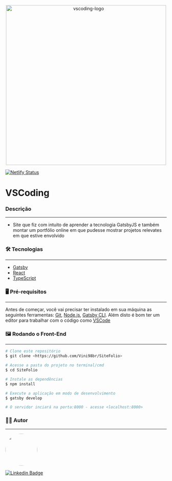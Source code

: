 <p align='center'>
  <img width="500" height="500" src='https://vscoding.com.br/static/main-c382b14fdd17008de94c1a5585b5f820.png' alt='vscoding-logo' />
</p>


[![Netlify Status](https://api.netlify.com/api/v1/badges/8656a29f-9e68-4f09-9781-369819a3fea7/deploy-status)](https://app.netlify.com/sites/vscoding/deploys)

# VSCoding

### Descrição
---
- Site que fiz com intuito de aprender a tecnologia GatsbyJS e também montar um portfólio online em que pudesse mostrar projetos relevates em que estive envolvido <br/>

### 🛠 Tecnologias
---
- [Gatsby](https://www.gatsbyjs.com/)
- [React](https://pt-br.reactjs.org/) 
- [TypeScript](https://www.typescriptlang.org/)

### 🖥 Pré-requisitos
---
Antes de começar, você vai precisar ter instalado em sua máquina as seguintes ferramentas:
[Git](https://git-scm.com), [Node.js](https://nodejs.org/en/), [Gatsby CLI](https://www.gatsbyjs.com/docs/quick-start/).
Além disto é bom ter um editor para trabalhar com o código como [VSCode](https://code.visualstudio.com/)

### 🖼 Rodando o Front-End 
---
```bash
# Clone este repositório
$ git clone <https://github.com/Vini98br/SiteFolio>

# Acesse a pasta do projeto no terminal/cmd
$ cd SiteFolio

# Instale as dependências
$ npm install

# Execute a aplicação em modo de desenvolvimento
$ gatsby develop

# O servidor inciará na porta:8000 - acesse <localhost:8000>
```


### 👨‍💻 Autor
---
<img style="border-radius: 50%;" src="https://media-exp1.licdn.com/dms/image/C4D03AQFslH0kG98L1g/profile-displayphoto-shrink_200_200/0?e=1605744000&v=beta&t=onuhbh3D7XgIss9C-dgILQ66w8deH7W_Ay7TI7WESMk" width="100px;" alt=""/>


[![Linkedin Badge](https://img.shields.io/badge/-Vinicius-blue?style=flat-square&logo=Linkedin&logoColor=white&link=https://www.linkedin.com/in/vinicius-soran%C3%A7o/)](https://www.linkedin.com/in/vinicius-soran%C3%A7o/)

